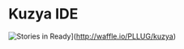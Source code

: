 # Kuzya IDE

![Stories in Ready](https://badge.waffle.io/PLLUG/kuzya.svg?label=ready&title=Ready)](http://waffle.io/PLLUG/kuzya) 
